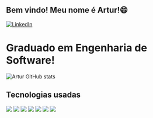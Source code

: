 ## Bem vindo! Meu nome é Artur!😄

[![LinkedIn](https://img.shields.io/badge/LinkedIn-0077B5?style=for-the-badge&logo=linkedin&logoColor=white)](https://linkedin.com/in/artur-cadorin/)

# Graduado em Engenharia de Software!

![Artur GitHub stats](https://github-readme-stats.vercel.app/api?username=arturcadorin&show_icons=true&theme=tokyonight)

## Tecnologias usadas

<div>
    <img src="https://img.shields.io/badge/HTML5-E34F26?style=for-the-badge&logo=html5&logoColor=white" />
    <img src="https://img.shields.io/badge/CSS3-1572B6?style=for-the-badge&logo=css3&logoColor=white" />
    <img src="https://img.shields.io/badge/Bootstrap-563D7C?style=for-the-badge&logo=bootstrap&logoColor=white" />
    <img src="https://img.shields.io/badge/JavaScript-F7DF1E?style=for-the-badge&logo=javascript&logoColor=black" />
    <img src="https://img.shields.io/badge/Java-ED8B00?style=for-the-badge&logo=openjdk&logoColor=white" />    
    <img src="https://img.shields.io/badge/SpringBoot-6DB33F?style=flat-square&logo=Spring&logoColor=white" />  
    <img src="https://img.shields.io/badge/MySQL-00000F?style=for-the-badge&logo=mysql&logoColor=white" />
</div>
